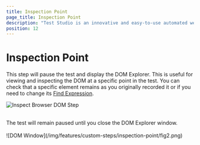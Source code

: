 ```yaml
---
title: Inspection Point
page_title: Inspection Point
description: "Test Studio is an innovative and easy-to-use automated web, WPF and load testing solution. Test Studio tests support essential technologies like ASP.NET AJAX, Silverlight, PHP and MVC. HTML5, Testing framework, functional testing, performance testing, load testing, exploratory testing, manual testing."
position: 12
---
```

# Inspection Point

This step will pause the test and display the DOM Explorer. This is useful for viewing and inspecting the DOM at a specific point in the test. You can check that a specific element remains as you originally recorded it or if you need to change its <a href="/features/elements-explorer/find-element" target="_blank">Find Expression</a>.

![Inspect Browser DOM Step](/img/features/custom-steps/inspection-point/fig1.png)

<br>
The test will remain paused until you close the DOM Explorer window.
<br>
<br>
![DOM Window](/img/features/custom-steps/inspection-point/fig2.png)